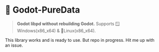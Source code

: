 # 🎵 Godot-PureData

> **Godot libpd without rebuilding Godot.** Supports 🪟Windows(x86_x64) & 🐧Linux(x86_x64).

This library works and is ready to use. But repo in progress. Hit me up with an issue.
